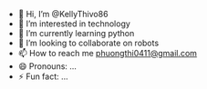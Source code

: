 - 👋 Hi, I’m @KellyThivo86
- 👀 I’m interested in technology 
- 🌱 I’m currently learning python 
- 💞️ I’m looking to collaborate on robots 
- 📫 How to reach me phuongthi0411@gmail.com 
- 😄 Pronouns: ...
- ⚡ Fun fact: ...

<!---
KellyThivo86/KellyThivo86 is a ✨ special ✨ repository because its `README.md` (this file) appears on your GitHub profile.
You can click the Preview link to take a look at your changes.
--->
